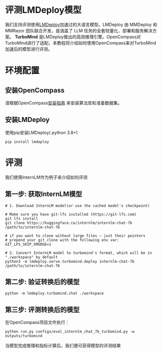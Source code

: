 # 评测LMDeploy模型

我们支持评测使用[LMDeploy](https://github.com/InternLM/lmdeploy)加速过的大语言模型。LMDeploy 由 MMDeploy 和 MMRazor 团队联合开发，是涵盖了 LLM 任务的全套轻量化、部署和服务解决方案。 **TurboMind** 是LMDeploy推出的高效推理引擎。OpenCompass对TurboMind进行了适配，本教程将介绍如何使用OpenCompass来对TurboMind加速后的模型进行评测。

# 环境配置

## 安装OpenCompass

请根据OpenCompass[安装指南](https://opencompass.readthedocs.io/en/latest/get_started.html) 来安装算法库和准备数据集。

## 安装LMDeploy

使用pip安装LMDeploy( python 3.8+)

```shell
pip install lmdeploy
```

# 评测

我们使用InternLM作为例子来介绍如何评测

## 第一步: 获取InternLM模型

```shell
# 1. Download InternLM model(or use the cached model's checkpoint)

# Make sure you have git-lfs installed (https://git-lfs.com)
git lfs install
git clone https://huggingface.co/internlm/internlm-chat-7b /path/to/internlm-chat-7b

# if you want to clone without large files – just their pointers
# prepend your git clone with the following env var:
GIT_LFS_SKIP_SMUDGE=1

# 2. Convert InternLM model to turbomind's format, which will be in "./workspace" by default
python3 -m lmdeploy.serve.turbomind.deploy internlm-chat-7b /path/to/internlm-chat-7b

```

## 第二步: 验证转换后的模型

```shell
python -m lmdeploy.turbomind.chat ./workspace
```

## 第三步: 评测转换后的模型

在OpenCompass项目文件执行：

```shell
python run.py configs/eval_internlm_chat_7b_turbomind.py -w outputs/turbomind
```

当模型完成推理和指标计算后，我们便可获得模型的评测结果
